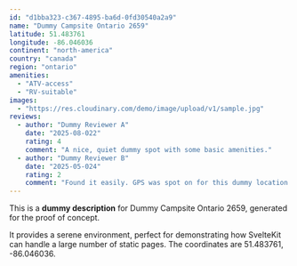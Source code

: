 ```yaml
---
id: "d1bba323-c367-4895-ba6d-0fd30540a2a9"
name: "Dummy Campsite Ontario 2659"
latitude: 51.483761
longitude: -86.046036
continent: "north-america"
country: "canada"
region: "ontario"
amenities:
  - "ATV-access"
  - "RV-suitable"
images:
  - "https://res.cloudinary.com/demo/image/upload/v1/sample.jpg"
reviews:
  - author: "Dummy Reviewer A"
    date: "2025-08-022"
    rating: 4
    comment: "A nice, quiet dummy spot with some basic amenities."
  - author: "Dummy Reviewer B"
    date: "2025-05-024"
    rating: 2
    comment: "Found it easily. GPS was spot on for this dummy location."
---
```


This is a **dummy description** for Dummy Campsite Ontario 2659, generated for the proof of concept.

It provides a serene environment, perfect for demonstrating how SvelteKit can handle a large number of static pages. The coordinates are 51.483761, -86.046036.
